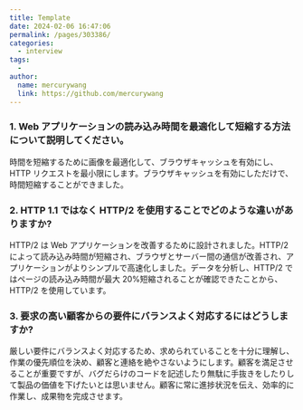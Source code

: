 ```yaml
---
title: Template
date: 2024-02-06 16:47:06
permalink: /pages/303386/
categories:
  - interview
tags:
  -
author:
  name: mercurywang
  link: https://github.com/mercurywang
---
```


### 1. Web アプリケーションの読み込み時間を最適化して短縮する方法について説明してください。

時間を短縮するために画像を最適化して、ブラウザキャッシュを有効にし、HTTP リクエストを最小限にします。ブラウザキャッシュを有効にしただけで、時間短縮することができました。

### 2. HTTP 1.1 ではなく HTTP/2 を使用することでどのような違いがありますか?

HTTP/2 は Web アプリケーションを改善するために設計されました。HTTP/2 によって読み込み時間が短縮され、ブラウザとサーバー間の通信が改善され、アプリケーションがよりシンプルで高速化しました。データを分析し、HTTP/2 ではページの読み込み時間が最大 20%短縮されることが確認できたことから、HTTP/2 を使用しています。

### 3. 要求の高い顧客からの要件にバランスよく対応するにはどうしますか?

厳しい要件にバランスよく対応するため、求められていることを十分に理解し、作業の優先順位を決め、顧客と連絡を絶やさないようにします。顧客を満足させることが重要ですが、バグだらけのコードを記述したり無駄に手抜きをしたりして製品の価値を下げたいとは思いません。顧客に常に進捗状況を伝え、効率的に作業し、成果物を完成させます。

